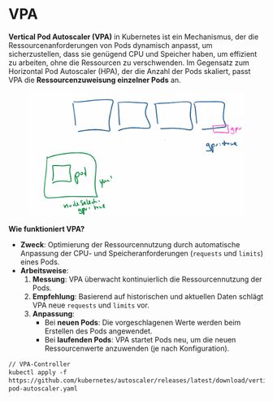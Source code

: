 # VPA

**Vertical Pod Autoscaler (VPA)** in Kubernetes ist ein Mechanismus, der die Ressourcenanforderungen von Pods dynamisch anpasst, um sicherzustellen, dass sie genügend CPU und Speicher haben, um effizient zu arbeiten, ohne die Ressourcen zu verschwenden. Im Gegensatz zum Horizontal Pod Autoscaler (HPA), der die Anzahl der Pods skaliert, passt VPA die **Ressourcenzuweisung einzelner Pods** an.



<figure><img src=".gitbook/assets/image (7).png" alt=""><figcaption></figcaption></figure>



**Wie funktioniert VPA?**

* **Zweck**: Optimierung der Ressourcennutzung durch automatische Anpassung der CPU- und Speicheranforderungen (`requests` und `limits`) eines Pods.
* **Arbeitsweise**:
  1. **Messung**: VPA überwacht kontinuierlich die Ressourcennutzung der Pods.
  2. **Empfehlung**: Basierend auf historischen und aktuellen Daten schlägt VPA neue `requests` und `limits` vor.
  3. **Anpassung**:
     * Bei **neuen Pods**: Die vorgeschlagenen Werte werden beim Erstellen des Pods angewendet.
     * Bei **laufenden Pods**: VPA startet Pods neu, um die neuen Ressourcenwerte anzuwenden (je nach Konfiguration).



```
// VPA-Controller
kubectl apply -f https://github.com/kubernetes/autoscaler/releases/latest/download/vertical-pod-autoscaler.yaml
```

